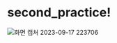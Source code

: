 # second_practice!

![화면 캡처 2023-09-17 223706](https://github.com/kimsihyeon24/first_practice/assets/126483882/a8b3f091-24a0-4631-8b87-1b18eca6757d)

